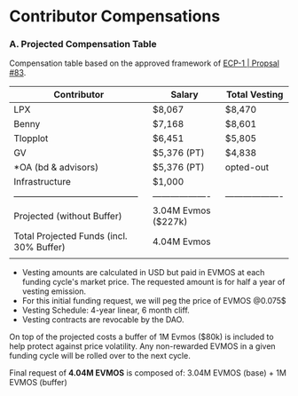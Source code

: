 
# Contributor Compensations

### A. Projected Compensation Table
Compensation table based on the approved framework of [ECP-1 | Propsal #83](https://www.mintscan.io/evmos/proposals/83).

| Contributor | Salary | Total Vesting  |
| --- | --- | --- |
| LPX | $8,067 | $8,470 |
| Benny | $7,168  | $8,601 |
| Tlopplot  | $6,451  | $5,805 |
| GV  | $5,376 (PT) | $4,838 |
| *OA  (bd & advisors) | $5,376 (PT) | opted-out |
| Infrastructure | $1,000 |  |
| —————————————— | ——————- | ——————- |
| Projected (without Buffer) | 3.04M Evmos ($227k) |  |
| Total Projected Funds (incl. 30% Buffer) | 4.04M Evmos |  |
|  |  |  |            

- Vesting amounts are calculated in USD but paid in EVMOS at each funding cycle's market price. The requested amount is for half a year of vesting emission. 
- For this initial funding request, we will peg the price of EVMOS @0.075$
- Vesting Schedule: 4-year linear, 6 month cliff. 
- Vesting contracts are revocable by the DAO.

On top of the projected costs a buffer of 1M Evmos ($80k) is included to help protect against price volatility. Any non-rewarded EVMOS in a given funding cycle will be rolled over to the next cycle.

Final request of **4.04M EVMOS** is composed of: 3.04M EVMOS (base) + 1M EVMOS (buffer)


